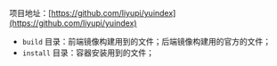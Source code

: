
项目地址：[https://github.com/liyupi/yuindex](https://github.com/liyupi/yuindex)

- `build` 目录：前端镜像构建用到的文件；后端镜像构建用的官方的文件；
- `install` 目录：容器安装用到的文件；
